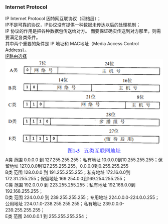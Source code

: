 ### Internet Protocol  
IP  Internet Protocol  因特网互联协议（网络层）；  
IP不是可靠的协议，IP协议没有提供一种数据未传达以后的处理机制；  
IP 协议的作用是把各种数据包传送给对方。 而要保证确实传送到对方那里，则需要满足各类条件。  
其中两个重要的条件是 IP 地址和 MAC地址（Media Access Control Address）。  
[IP路由选择](library/IP_Router.md)   
![五类互联网地址](../ImageFiles/IP_001.png)  
A类 范围 0.0.0.0 到 127.255.255.255；私有地址 10.0.0.0到10.255.255.255；保留地址 127.0.0.0到127.255.255.255，0.0.0.0到0.255.255.255    
B类 范围 128.0.0.0 到 191.255.255.255；私有地址 172.16.0.0到172.31.255.255；保留地址 169.254.0.0到169.254.255.255；  
C类 范围 192.0.0.0 到 223.255.255.255；私有地址 192.168.0.0到192.168.255.255；  
D类 范围 224.0.0.0 到 239.255.255.255；专用地址 224.0.0.0-224.0.0.255；公用地址 224.0.1.0-238.255.255.255；私有地址 239.0.0.0-239.255.255.255；    
E类 范围 240.0.0.1 到 255.255.255.254；  

